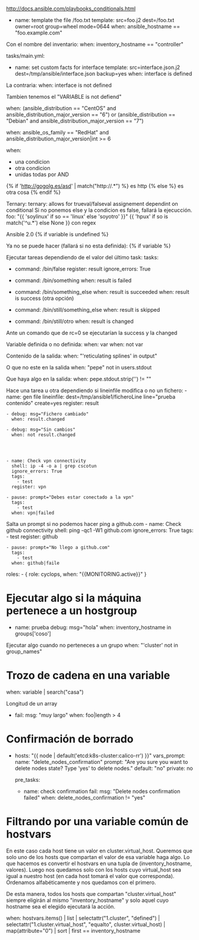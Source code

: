 http://docs.ansible.com/playbooks_conditionals.html

- name: template the file /foo.txt
  template: src=foo.j2 dest=/foo.txt owner=root group=wheel mode=0644
  when: ansible_hostname == "foo.example.com"

Con el nombre del inventario:
  when: inventory_hostname == "controller"


tasks/main.yml:
- name: set custom facts for interface
  template: src=interface.json.j2 dest=/tmp/ansible/interface.json backup=yes
  when: interface is defined

La contraria:
  when: interface is not defined

Tambien tenemos el "VARIABLE is not defiend"

when: (ansible_distribution == "CentOS" and ansible_distribution_major_version == "6") or
      (ansible_distribution == "Debian" and ansible_distribution_major_version == "7")

when: ansible_os_family == "RedHat" and ansible_distribution_major_version|int >= 6

when:
  - una condicion
  - otra condicion
  - unidas todas por AND



{% if 'http://gogolg.es/asd' | match("http://.*") %}
es http
{% else %}
es otra cosa
{% endif %}

Ternary:
ternary: allows for trueval/falseval assignement dependint on conditional
Si no ponemos else y la condicion es false, fallará la ejecucción.
foo: "{{ 'soylinux' if so == 'linux' else 'soyotro' }}"
{{ 'hpux' if so is match('^u.*') else None }}
  con regex


Ansible 2.0
{% if variable is undefined %}

Ya no se puede hacer (fallará si no esta definida):
{% if variable %}




Ejecutar tareas dependiendo de el valor del último task:
tasks:
  - command: /bin/false
    register: result
    ignore_errors: True

  - command: /bin/something
    when: result is failed

  - command: /bin/something_else
    when: result is succeeded
    when: result is success (otra opción)

  - command: /bin/still/something_else
    when: result is skipped

  - command: /bin/still/otro
    when: result is changed

Ante un comando que de rc=0 se ejecutarían la success y la changed


Variable definida o no definida:
when: var
when: not var

Contenido de la salida:
when: "'reticulating splines' in output"

O que no este en la salida
when: "pepe" not in users.stdout

Que haya algo en la salida:
when: pepe.stdout.strip('') != ""

Hace una tarea u otra dependiendo si lineinfile modifica o no un fichero:
    - name: gen file
      lineinfile: dest=/tmp/ansible1/ficheroLine line="prueba contenido" create=yes
      register: result

    - debug: msg="Fichero cambiado"
      when: result.changed

    - debug: msg="Sin cambios"
      when: not result.changed




    - name: Check vpn connectivity
      shell: ip -4 -o a | grep cscotun
      ignore_errors: True
      tags:
        - test
      register: vpn

    - pause: prompt="Debes estar conectado a la vpn"
      tags:
        - test
      when: vpn|failed


Salta un prompt si no podemos hacer ping a github.com
    - name: Check github connectivity
      shell: ping -qc1 -W1 github.com
      ignore_errors: True
      tags:
        - test
      register: github

    - pause: prompt="No llego a github.com"
      tags:
        - test
      when: github|faile


  roles:
    - { role: cyclops, when: "{{MONITORING.active}}" }


# Ejecutar algo si la máquina pertenece a un hostgroup
- name: prueba
  debug: msg="hola"
  when: inventory_hostname in groups['coso']

Ejecutar algo cuando no perteneces a un grupo
when: "'cluster' not in group_names"


# Trozo de cadena en una variable
when: variable | search("casa")



Longitud de un array
- fail:
    msg: "muy largo"
  when: foo|length > 4



# Confirmación de borrado
- hosts: "{{ node | default('etcd:k8s-cluster:calico-rr') }}"
  vars_prompt:
    name: "delete_nodes_confirmation"
    prompt: "Are you sure you want to delete nodes state? Type 'yes' to delete nodes."
    default: "no"
    private: no

  pre_tasks:
    - name: check confirmation
      fail:
        msg: "Delete nodes confirmation failed"
      when: delete_nodes_confirmation != "yes"


# Filtrando por una variable común de hostvars
En este caso cada host tiene un valor en cluster.virtual_host.
Queremos que solo uno de los hosts que compartan el valor de esa variable haga algo.
Lo que hacemos es convertir el hostvars en una tupla de (inventory_hostname, valores).
Luego nos quedamos solo con los hosts cuyo virtual_host sea igual a nuestro host (en cada host tomará el valor que corresponda).
Ordenamos alfabéticamente y nos quedamos con el primero.

De esta manera, todos los hosts que compartan "cluster.virtual_host" siempre eligirán al mismo "inventory_hostname" y solo aquel cuyo hostname sea el elegido ejecutará la acción.

when:  hostvars.items() | list | selectattr("1.cluster", "defined") | selectattr("1.cluster.virtual_host", "equalto", cluster.virtual_host) | map(attribute="0") | sort | first == inventory_hostname
